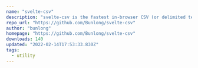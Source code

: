 ```yaml
---
name: "svelte-csv"
description: "svelte-csv is the fastest in-browser CSV (or delimited text) parser for Svelte. It is full of useful features such as CSVDownloader, readString, jsonToCSV, readRemoteFile, CSVReader, ... etc."
repo_url: "https://github.com/Bunlong/svelte-csv"
author: "bunlong"
homepage: "https://github.com/Bunlong/svelte-csv"
downloads: 140
updated: "2022-02-14T17:53:33.830Z"
tags: 
  - utility
---
```

